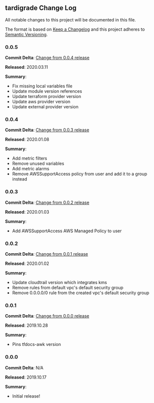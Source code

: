 ## tardigrade Change Log

All notable changes to this project will be documented in this file.

The format is based on [Keep a Changelog](http://keepachangelog.com/) and this project adheres to [Semantic Versioning](http://semver.org/).

### 0.0.5

**Commit Delta**: [Change from 0.0.4 release](https://github.com/MetroStar/tardigrade/compare/0.0.4...0.0.5)

**Released**: 2020.03.11

**Summary**:

*   Fix missing local variables file
*   Update module version references
*   Update terraform provider version
*   Update aws provider version
*   Update external provider version

### 0.0.4

**Commit Delta**: [Change from 0.0.3 release](https://github.com/MetroStar/tardigrade/compare/0.0.3...0.0.4)

**Released**: 2020.01.08

**Summary**:

*   Add metric filters
*   Remove unused variables
*   Add metric alarms
*   Remove AWSSupportAccess policy from user and add it to a group instead

### 0.0.3

**Commit Delta**: [Change from 0.0.2 release](https://github.com/MetroStar/tardigrade/compare/0.0.2...0.0.3)

**Released**: 2020.01.03

**Summary**:

*   Add AWSSupportAccess AWS Managed Policy to user

### 0.0.2

**Commit Delta**: [Change from 0.0.1 release](https://github.com/MetroStar/tardigrade/compare/0.0.1...0.0.2)

**Released**: 2020.01.02

**Summary**:

*   Update cloudtrail version which integrates kms
*   Remove rules from default vpc's default security group
*   Remove 0.0.0.0/0 rule from the created vpc's default security group

### 0.0.1

**Commit Delta**: [Change from 0.0.0 release](https://github.com/MetroStar/tardigrade/compare/0.0.0...0.0.1)

**Released**: 2019.10.28

**Summary**:

*   Pins tfdocs-awk version

### 0.0.0

**Commit Delta**: N/A

**Released**: 2019.10.17

**Summary**:

*   Initial release!
